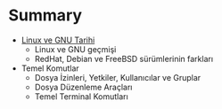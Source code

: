 # Summary

* [Linux ve GNU Tarihi](README.md)
   * Linux ve GNU geçmişi
   * RedHat, Debian ve FreeBSD sürümlerinin farkları
* Temel Komutlar
   * Dosya İzinleri, Yetkiler, Kullanıcılar ve Gruplar
   * Dosya Düzenleme Araçları
   * Temel Terminal Komutları

